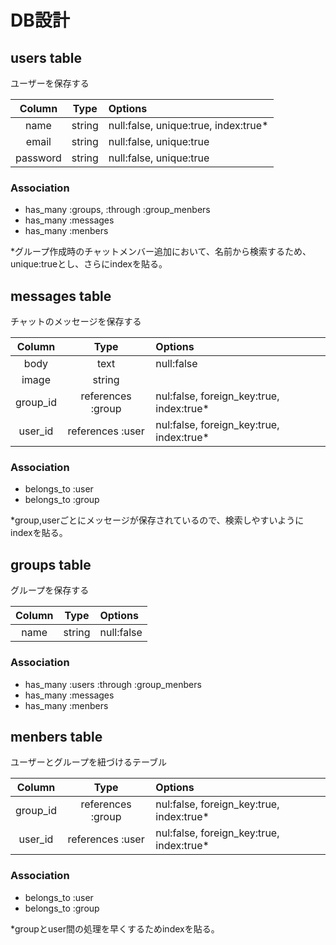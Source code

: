 
# DB設計

## users table

ユーザーを保存する

|  Column    |    Type     | Options                             |
|:----------:|:-----------:|:------------------------------------|
| name       | string      | null:false, unique:true, index:true*|
| email      | string      | null:false, unique:true             |
| password   | string      | null:false, unique:true             |

### Association

- has_many :groups, :through :group_menbers
- has_many :messages
- has_many :menbers

*グループ作成時のチャットメンバー追加において、名前から検索するため、
unique:trueとし、さらにindexを貼る。


## messages table

チャットのメッセージを保存する

|  Column    |    Type               | Options                                 |
|:----------:|:---------------------:|:----------------------------------------|
| body       | text                  | null:false                              |
| image      | string                |                                         |
| group_id   | references :group     | nul:false, foreign_key:true, index:true*|
| user_id    | references :user      | nul:false, foreign_key:true, index:true*|

### Association

- belongs_to :user
- belongs_to :group

*group,userごとにメッセージが保存されているので、検索しやすいようにindexを貼る。


## groups table

グループを保存する

|  Column    |    Type     | Options                           |
|:----------:|:-----------:|:----------------------------------|
| name       | string      | null:false                        |

### Association

- has_many :users :through :group_menbers
- has_many :messages
- has_many :menbers


## menbers table

ユーザーとグループを紐づけるテーブル

|  Column    |    Type               | Options                                 |
|:----------:|:---------------------:|:----------------------------------------|
| group_id   | references :group     | nul:false, foreign_key:true, index:true*|
| user_id    | references :user      | nul:false, foreign_key:true, index:true*|

### Association

- belongs_to :user
- belongs_to :group

*groupとuser間の処理を早くするためindexを貼る。


